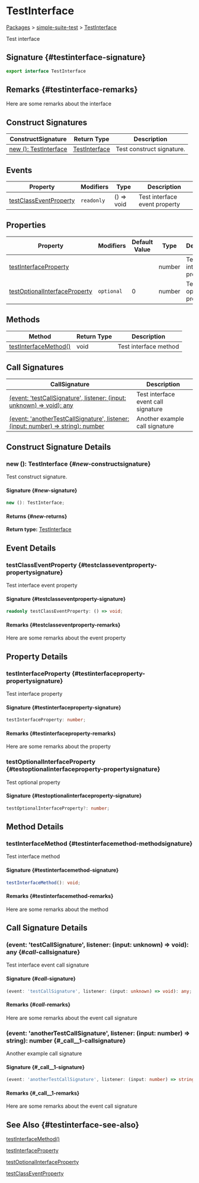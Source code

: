 # TestInterface

[Packages](./) &gt; [simple-suite-test](./simple-suite-test) &gt; [TestInterface](./simple-suite-test/testinterface-interface)

Test interface

## Signature {#testinterface-signature}

```typescript
export interface TestInterface
```

## Remarks {#testinterface-remarks}

Here are some remarks about the interface

## Construct Signatures

| ConstructSignature | Return Type | Description |
| --- | --- | --- |
| [new (): TestInterface](./simple-suite-test/testinterface-interface#_new_-constructsignature) | [TestInterface](./simple-suite-test/testinterface-interface) | Test construct signature. |

## Events

| Property | Modifiers | Type | Description |
| --- | --- | --- | --- |
| [testClassEventProperty](./simple-suite-test/testinterface-interface#testclasseventproperty-propertysignature) | `readonly` | () =&gt; void | Test interface event property |

## Properties

| Property | Modifiers | Default Value | Type | Description |
| --- | --- | --- | --- | --- |
| [testInterfaceProperty](./simple-suite-test/testinterface-interface#testinterfaceproperty-propertysignature) |  |  | number | Test interface property |
| [testOptionalInterfaceProperty](./simple-suite-test/testinterface-interface#testoptionalinterfaceproperty-propertysignature) | `optional` | 0 | number | Test optional property |

## Methods

| Method | Return Type | Description |
| --- | --- | --- |
| [testInterfaceMethod()](./simple-suite-test/testinterface-interface#testinterfacemethod-methodsignature) | void | Test interface method |

## Call Signatures

| CallSignature | Description |
| --- | --- |
| [(event: 'testCallSignature', listener: (input: unknown) =&gt; void): any](./simple-suite-test/testinterface-interface#_call_-callsignature) | Test interface event call signature |
| [(event: 'anotherTestCallSignature', listener: (input: number) =&gt; string): number](./simple-suite-test/testinterface-interface#_call__1-callsignature) | Another example call signature |

## Construct Signature Details

### new (): TestInterface {#_new_-constructsignature}

Test construct signature.

#### Signature {#_new_-signature}

```typescript
new (): TestInterface;
```

#### Returns {#_new_-returns}

**Return type:** [TestInterface](./simple-suite-test/testinterface-interface)

## Event Details

### testClassEventProperty {#testclasseventproperty-propertysignature}

Test interface event property

#### Signature {#testclasseventproperty-signature}

```typescript
readonly testClassEventProperty: () => void;
```

#### Remarks {#testclasseventproperty-remarks}

Here are some remarks about the event property

## Property Details

### testInterfaceProperty {#testinterfaceproperty-propertysignature}

Test interface property

#### Signature {#testinterfaceproperty-signature}

```typescript
testInterfaceProperty: number;
```

#### Remarks {#testinterfaceproperty-remarks}

Here are some remarks about the property

### testOptionalInterfaceProperty {#testoptionalinterfaceproperty-propertysignature}

Test optional property

#### Signature {#testoptionalinterfaceproperty-signature}

```typescript
testOptionalInterfaceProperty?: number;
```

## Method Details

### testInterfaceMethod {#testinterfacemethod-methodsignature}

Test interface method

#### Signature {#testinterfacemethod-signature}

```typescript
testInterfaceMethod(): void;
```

#### Remarks {#testinterfacemethod-remarks}

Here are some remarks about the method

## Call Signature Details

### (event: 'testCallSignature', listener: (input: unknown) =&gt; void): any {#_call_-callsignature}

Test interface event call signature

#### Signature {#_call_-signature}

```typescript
(event: 'testCallSignature', listener: (input: unknown) => void): any;
```

#### Remarks {#_call_-remarks}

Here are some remarks about the event call signature

### (event: 'anotherTestCallSignature', listener: (input: number) =&gt; string): number {#_call__1-callsignature}

Another example call signature

#### Signature {#_call__1-signature}

```typescript
(event: 'anotherTestCallSignature', listener: (input: number) => string): number;
```

#### Remarks {#_call__1-remarks}

Here are some remarks about the event call signature

## See Also {#testinterface-see-also}

[testInterfaceMethod()](./simple-suite-test/testinterface-interface#testinterfacemethod-methodsignature)

[testInterfaceProperty](./simple-suite-test/testinterface-interface#testinterfaceproperty-propertysignature)

[testOptionalInterfaceProperty](./simple-suite-test/testinterface-interface#testoptionalinterfaceproperty-propertysignature)

[testClassEventProperty](./simple-suite-test/testinterface-interface#testclasseventproperty-propertysignature)
